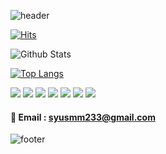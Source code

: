 ![header](https://capsule-render.vercel.app/api?type=waving&color=gradient&height=300&section=header&text=jsoyun%20codding&fontSize=90)

[![Hits](https://hits.seeyoufarm.com/api/count/incr/badge.svg?url=https%3A%2F%2Fgithub.com%2Fjsoyun&count_bg=%238B08C0&title_bg=%23C20000&icon=node-dot-js.svg&icon_color=%23403535&title=hits&edge_flat=true)](https://hits.seeyoufarm.com)


![Github Stats](https://github-readme-stats.vercel.app/api?username=jsoyun&show_icons=true&theme=radical)



[![Top Langs](https://github-readme-stats.vercel.app/api/top-langs/?username=jsoyun&layout=compact)](https://github.com/jsoyun/github-readme-stats)


<img src="https://img.shields.io/badge/HTML5-f16524?style=flat-square&logo=HTML5&logoColor=white"/>
<img src="https://img.shields.io/badge/CSS3-28a4d8?style=flat-square&logo=CSS3&logoColor=white"/>
<img src="https://img.shields.io/badge/JavaScript-f7e018?style=flat-square&logo=JavaScript&logoColor=white"/>
<img src="https://img.shields.io/badge/React-7ddfff?style=flat-square&logo=React&logoColor=black"/>
<img src="https://img.shields.io/badge/Redux-7649bb?style=flat-square&logo=Redux&logoColor=white"/>
<img src="https://img.shields.io/badge/GitHub-black?style=flat-square&logo=GitHub&logoColor=white"/>
<img src="https://img.shields.io/badge/Go-7649bb?style=flat-square&logo=Go&logoColor=white"/></a>&nbsp 

#### 📧 Email : syusmm233@gmail.com

![footer](https://capsule-render.vercel.app/api?type=wave&color=auto&height=200&section=footer&text=%20&fontSize=90)
